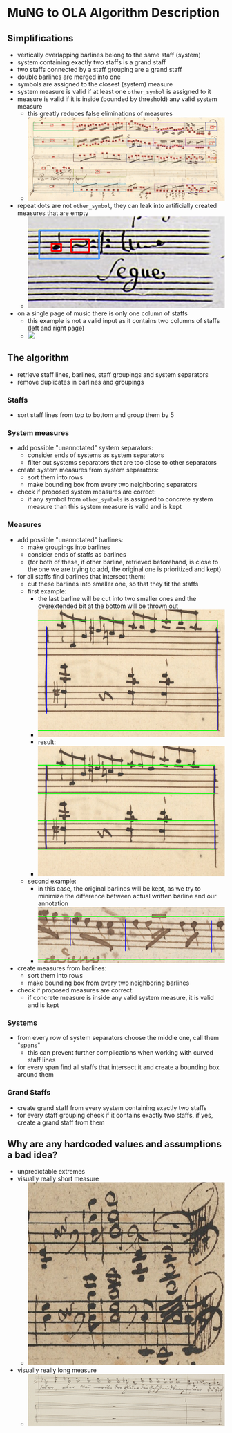 # MuNG to OLA Algorithm Description

## Simplifications

- vertically overlapping barlines belong to the same staff (system)
- system containing exactly two staffs is a grand staff
- two staffs connected by a staff grouping are a grand staff
- double barlines are merged into one
- symbols are assigned to the closest (system) measure
- system measure is valid if at least one `other_symbol` is assigned to it
- measure is valid if it is inside (bounded by threshold) any valid system measure
  - this greatly reduces false eliminations of measures
  - ![](valid-empty-measures.png)
- repeat dots are not `other_symbol`, they can leak into artificially created measures that are empty
  - ![](repeat-dots-counterexample.png)
- on a single page of music there is only one column of staffs
  - this example is not a valid input as it contains two columns of staffs (left and right page)
  - ![](https://media.istockphoto.com/id/172717339/photo/music-book.jpg?s=612x612&w=0&k=20&c=IWp0oLhrKnyN0dRS-vonhtrkRubudJm912xkqfmAWes=)

## The algorithm

- retrieve staff lines, barlines, staff groupings and system separators
- remove duplicates in barlines and groupings

### Staffs

- sort staff lines from top to bottom and group them by 5

### System measures

- add possible "unannotated" system separators:
  - consider ends of systems as system separators
  - filter out systems separators that are too close to other separators
- create system measures from system separators:
  - sort them into rows
  - make bounding box from every two neighboring separators
- check if proposed system measures are correct:
  - if any symbol from `other_symbols` is assigned to concrete system measure than this system measure is valid and is kept

### Measures

- add possible "unannotated" barlines:
    - make groupings into barlines
    - consider ends of staffs as barlines
    - (for both of these, if other barline, retrieved beforehand, is close to the one we are trying to add, the original
      one is prioritized and kept)
- for all staffs find barlines that intersect them:
    - cut these barlines into smaller one, so that they fit the staffs
    - first example:
      - the last barline will be cut into two smaller ones and the overextended bit at the bottom will be thrown out
      - ![](minimize-barlines-big.png)
      - result:
      - ![](minimize-barlines-big-resolved.png)
    - second example:
      - in this case, the original barlines will be kept, as we try to minimize the difference between actual written
        barline and our annotation
      - ![](minimize-barlines-small.png)
- create measures from barlines:
  - sort them into rows
  - make bounding box from every two neighboring barlines
- check if proposed measures are correct:
  - if concrete measure is inside any valid system measure, it is valid and is kept

### Systems

- from every row of system separators choose the middle one, call them "spans"
  - this can prevent further complications when working with curved staff lines
- for every span find all staffs that intersect it and create a bounding box around them

### Grand Staffs

- create grand staff from every system containing exactly two staffs
- for every staff grouping check if it contains exactly two staffs, if yes, create a grand staff from them

## Why are any hardcoded values and assumptions a bad idea?

- unpredictable extremes
- visually really short measure
  - ![](hc-bad-idea2.png)
- visually really long measure
  - ![](hc-bad-idea.png)

